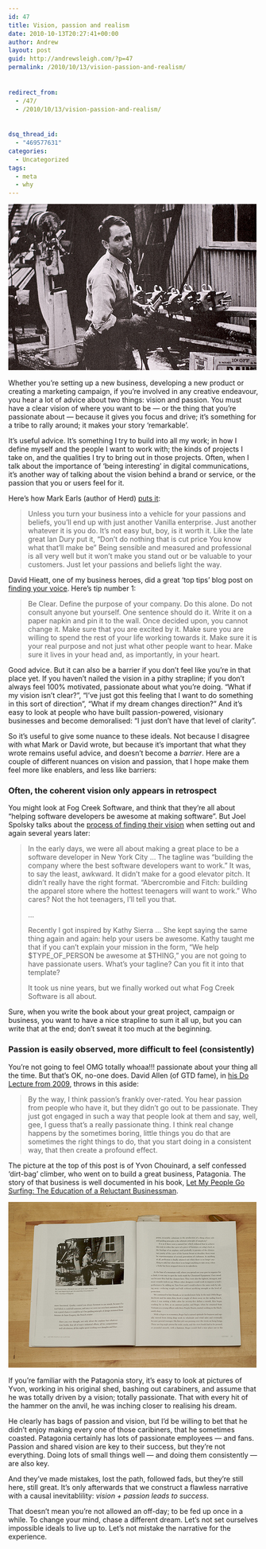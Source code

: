 ```yaml
---
id: 47
title: Vision, passion and realism
date: 2010-10-13T20:27:41+00:00
author: Andrew
layout: post
guid: http://andrewsleigh.com/?p=47
permalink: /2010/10/13/vision-passion-and-realism/


redirect_from:
  - /47/
  - /2010/10/13/vision-passion-and-realism/


dsq_thread_id:
  - "469577631"
categories:
  - Uncategorized
tags:
  - meta
  - why
---
```

[<img class="border" src="/assets/flickr/5078972488_699327a19f.jpg" alt="Yvon Chouinard working in his shop in Burbank, 1965 [IMG_2765]"     />](http://www.flickr.com/photos/33199451@N06/5078972488/ "Yvon Chouinard working in his shop in Burbank, 1965 [IMG_2765]")

Whether you&#8217;re setting up a new business, developing a new product or creating a marketing campaign, if you&#8217;re involved in any creative endeavour, you hear a lot of advice about two things: vision and passion. You must have a clear vision of where you want to be — or the thing that you&#8217;re passionate about — because it gives you focus and drive; it&#8217;s something for a tribe to rally around; it makes your story &#8216;remarkable&#8217;.<!--more-->

It&#8217;s useful advice. It&#8217;s something I try to build into all my work; in how I define myself and the people I want to work with; the kinds of projects I take on, and the qualities I try to bring out in those projects. Often, when I talk about the importance of &#8216;being interesting&#8217; in digital communications, it&#8217;s another way of talking about the vision behind a brand or service, or the passion that you or users feel for it.

Here&#8217;s how Mark Earls (author of Herd) [puts it](http://herd.typepad.com/herd_the_hidden_truth_abo/2010/01/what-really-matters-to-you.html):

> Unless you turn your business into a vehicle for your passions and beliefs, you&#8217;ll end up with just another Vanilla enterprise. Just another whatever it is you do. It&#8217;s not easy but, boy, is it worth it. Like the late great Ian Dury put it, &#8220;Don&#8217;t do nothing that is cut price You know what that&#8217;ll make be&#8221; Being sensible and measured and professional is all very well but it won&#8217;t make you stand out or be valuable to your customers. Just let your passions and beliefs light the way.

David Hieatt, one of my business heroes, did a great &#8216;top tips&#8217; blog post on [finding your voice](http://davidhieatt.typepad.com/doonethingwell/2010/01/find-your-voice.html). Here&#8217;s tip number 1:

> Be Clear. Define the purpose of your company. Do this alone. Do not consult anyone but yourself. One sentence should do it. Write it on a paper napkin and pin it to the wall. Once decided upon, you cannot change it. Make sure that you are excited by it. Make sure you are willing to spend the rest of your life working towards it. Make sure it is your real purpose and not just what other people want to hear. Make sure it lives in your head and, as importantly, in your heart.

Good advice. But it can also be a barrier if you don&#8217;t feel like you&#8217;re in that place yet. If you haven&#8217;t nailed the vision in a pithy strapline; if you don&#8217;t always feel 100% motivated, passionate about what you&#8217;re doing. &#8220;What if my vision isn&#8217;t clear?&#8221;, &#8220;I&#8217;ve just got this feeling that I want to do something in this sort of direction&#8221;, &#8220;What if my dream changes direction?&#8221; And it&#8217;s easy to look at people who have built passion-powered, visionary businesses and become demoralised: &#8220;I just don&#8217;t have that level of clarity&#8221;.

So it&#8217;s useful to give some nuance to these ideals. Not because I disagree with what Mark or David wrote, but because it&#8217;s important that what they wrote remains useful advice, and doesn&#8217;t become a _barrier_. Here are a couple of different nuances on vision and passion, that I hope make them feel more like enablers, and less like barriers:

### Often, the coherent vision only appears in retrospect

You might look at Fog Creek Software, and think that they&#8217;re all about &#8220;helping software developers be awesome at making software&#8221;. But Joel Spolsky talks about the [process of finding their vision](http://www.joelonsoftware.com/items/2009/11/01.html) when setting out and again several years later:

> In the early days, we were all about making a great place to be a software developer in New York City &#8230; The tagline was “building the company where the best software developers want to work.” It was, to say the least, awkward. It didn’t make for a good elevator pitch. It didn’t really have the right format. “Abercrombie and Fitch: building the apparel store where the hottest teenagers will want to work.” Who cares? Not the hot teenagers, I’ll tell you that.
> 
> &#8230;
> 
> Recently I got inspired by Kathy Sierra &#8230; She kept saying the same thing again and again: help your users be awesome. Kathy taught me that if you can’t explain your mission in the form, “We help $TYPE\_OF\_PERSON be awesome at $THING,” you are not going to have passionate users. What’s your tagline? Can you fit it into that template?
> 
> It took us nine years, but we finally worked out what Fog Creek Software is all about.

Sure, when you write the book about your great project, campaign or business, you want to have a nice strapline to sum it all up, but you can write that at the end; don&#8217;t sweat it too much at the beginning.

### Passion is easily observed, more difficult to feel (consistently)

You&#8217;re not going to feel OMG totally whoaa!!! passionate about your thing all the time. But that&#8217;s OK, no-one does. David Allen (of GTD fame), in [his Do Lecture from 2009](http://www.dolectures.com/speakers/speakers-2010/david-allen), throws in this aside:

> By the way, I think passion&#8217;s frankly over-rated. You hear passion from people who have it, but they didn&#8217;t go out to be passionate. They just got engaged in such a way that people look at them and say, well, gee, I guess that&#8217;s a really passionate thing. I think real change happens by the sometimes boring, little things you do that are sometimes the right things to do, that you start doing in a consistent way, that then create a profound effect.

The picture at the top of this post is of Yvon Chouinard, a self confessed &#8216;dirt-bag&#8217; climber, who went on to build a great business, Patagonia. The story of that business is well documented in his book, [Let My People Go Surfing: The Education of a Reluctant Businessman](http://www.amazon.co.uk/gp/product/0143037838?ie=UTF8&tag=andrewsleighcom&linkCode=as2&camp=1634&creative=19450&creativeASIN=0143037838).  <img style="border: none !important; margin: 0px !important;" src="http://www.assoc-amazon.co.uk/e/ir?t=andrewsleighcom&l=as2&o=2&a=0143037838" border="0" alt=""     />

[<img class="border" src="/assets/flickr/5078378111_80a16bfed2.jpg" alt="Spread from Let My People Go Surfing"     />](http://www.flickr.com/photos/33199451@N06/5078378111/ "Spread from 'Let My People Go Surfing' [IMG_2773]")

If you&#8217;re familiar with the Patagonia story, it&#8217;s easy to look at pictures of Yvon, working in his original shed, bashing out carabiners, and assume that he was totally driven by a vision; totally passionate. That with every hit of the hammer on the anvil, he was inching closer to realising his dream.

He clearly has bags of passion and vision, but I&#8217;d be willing to bet that he didn&#8217;t enjoy making every one of those caribiners, that he sometimes coasted. Patagonia certainly has lots of passionate employees — and fans. Passion and shared vision are key to their success, but they&#8217;re not everything. Doing lots of small things well — and doing them consistently — are also key. 

And they&#8217;ve made mistakes, lost the path, followed fads, but they&#8217;re still here, still great. It&#8217;s only afterwards that we construct a flawless narrative with a causal inevitablility: _vision + passion leads to success_. 

That doesn&#8217;t mean you&#8217;re not allowed an off-day; to be fed up once in a while. To change your mind, chase a different dream. Let&#8217;s not set ourselves impossible ideals to live up to. Let&#8217;s not mistake the narrative for the experience.